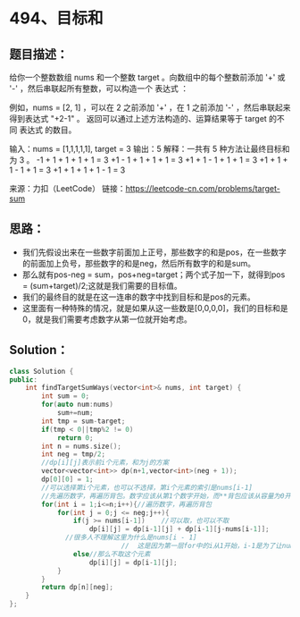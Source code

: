 # 494、目标和

## 题目描述：

给你一个整数数组 nums 和一个整数 target 。向数组中的每个整数前添加 '+' 或 '-' ，然后串联起所有整数，可以构造一个 表达式 ：

例如，nums = [2, 1] ，可以在 2 之前添加 '+' ，在 1 之前添加 '-' ，然后串联起来得到表达式 "+2-1" 。
返回可以通过上述方法构造的、运算结果等于 target 的不同 表达式 的数目。

输入：nums = [1,1,1,1,1], target = 3
输出：5
解释：一共有 5 种方法让最终目标和为 3 。
-1 + 1 + 1 + 1 + 1 = 3
+1 - 1 + 1 + 1 + 1 = 3
+1 + 1 - 1 + 1 + 1 = 3
+1 + 1 + 1 - 1 + 1 = 3
+1 + 1 + 1 + 1 - 1 = 3

来源：力扣（LeetCode）
链接：https://leetcode-cn.com/problems/target-sum

## 思路：

- 我们先假设出来在一些数字前面加上正号，那些数字的和是pos，在一些数字的前面加上负号，那些数字的和是neg，然后所有数字的和是sum。
- 那么就有pos-neg = sum，pos+neg=target；两个式子加一下，就得到pos = (sum+target)/2;这就是我们需要的目标值。
- 我们的最终目的就是在这一连串的数字中找到目标和是pos的元素。
- 这里面有一种特殊的情况，就是如果从这一些数是[0,0,0,0]，我们的目标和是0，就是我们需要考虑数字从第一位就开始考虑。

## Solution：

```cpp
class Solution {
public:
    int findTargetSumWays(vector<int>& nums, int target) {
        int sum = 0;
        for(auto num:nums)
            sum+=num;
        int tmp = sum-target;
        if(tmp < 0||tmp%2 != 0)
            return 0;
        int n = nums.size();
        int neg = tmp/2;
        //dp[i][j]表示前i个元素，和为j的方案
        vector<vector<int>> dp(n+1,vector<int>(neg + 1));
        dp[0][0] = 1;
        //可以选择第i个元素，也可以不选择，第i个元素的索引是nums[i-1]
      	//先遍历数字，再遍历背包。数字应该从第1个数字开始，而**背包应该从容量为0开始！！**这是因为，题目中指出				//了nums[i] >=0，可能为0，因此需要考虑到背包容量也为0的情况(比如，第1个数字为0，背包容量也为0时，有两			//种选择：选择0，或者不选，这两种选择都可以填满容量为0的背包)。
        for(int i = 1;i<=n;i++){//遍历数字，再遍历背包
            for(int j = 0;j <= neg;j++){
                if(j >= nums[i-1])    //可以取，也可以不取
                    dp[i][j] = dp[i-1][j] + dp[i-1][j-nums[i-1]];
              //很多人不理解这里为什么是nums[i - 1]
							//  这是因为第一层for中的i从1开始，i-1是为了让nums[]从第一个元素开始遍历，是对齐操作
                else//那么不取这个元素
                    dp[i][j] = dp[i-1][j];
            }
        }
        return dp[n][neg];
    }
};
```

